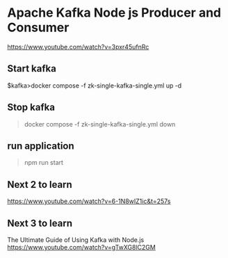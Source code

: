 # Apache Kafka Node js Producer and Consumer
https://www.youtube.com/watch?v=3pxr45ufnRc

## Start kafka
$kafka>docker compose -f zk-single-kafka-single.yml up -d

## Stop kafka
>docker compose -f zk-single-kafka-single.yml down

## run application
>npm run start


## Next 2 to learn
https://www.youtube.com/watch?v=6-1N8wIZ1ic&t=257s

## Next 3 to learn
The Ultimate Guide of Using Kafka with Node.js 
https://www.youtube.com/watch?v=gTwXG8lC2GM